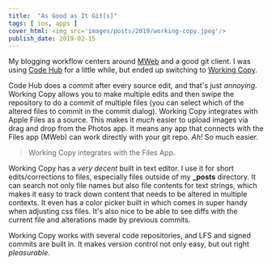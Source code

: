 ```yaml
---
title:  "As Good as It Git[s]"
tags: [ ios, apps ]
cover_html: <img src='images/posts/2019/working-copy.jpeg'/>
publish_date: 2019-02-15
---
```


My blogging workflow centers around [MWeb](/editor) and a good git client. I was using [Code Hub](https://itunes.apple.com/us/app/codehub-a-client-for-github/id707173885?mt=8) for a little while, but ended up switching to [Working Copy](https://itunes.apple.com/us/app/working-copy/id896694807?mt=8). 

Code Hub does a commit after every source edit, and that's just *annoying*. Working Copy allows you to make multiple edits and then swipe the repository to do a commit of multiple files (you can select which of the altered files to commit in the commit dialog). Working Copy integrates with Apple Files as a source. This makes it *much* easier to upload images via drag and drop from the Photos app. It means any app that connects with the Files app (MWeb) can work directly with your git repo. *Ah!* So much easier. 

> Working Copy integrates with the Files App.


Working Copy has a *very decent* built in text editor. I use it for short edits/corrections to files, especially files outside of my **_posts** directory. It can search not only file names but also file contents for text strings, which makes it easy to track down content that needs to be altered in multiple contexts. It even has a color picker built in which comes in super handy when adjusting css files. It's also nice to be able to see diffs with the current file and alterations made by previous commits. 

Working Copy works with several code repositories, and LFS and signed commits are built in. It makes version control not only easy, but out right *pleasurable*. 

